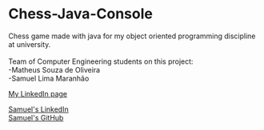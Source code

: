 # Chess-Java-Console
Chess game made with java for my object oriented programming discipline at university.
<br>
<br>Team of Computer Engineering students on this project:
<br>-Matheus Souza de Oliveira
<br>-Samuel Lima Maranhão

<a href="https://www.linkedin.com/in/patitow/">My LinkedIn page</a> <br>

<a href="https://www.linkedin.com/in/samuelmaranhao/">Samuel's LinkedIn</a> <br>
<a href="https://github.com/Samuk4lima">Samuel's GitHub</a>
